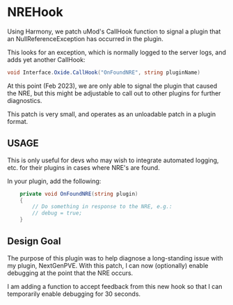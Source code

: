 # NREHook

Using Harmony, we patch uMod's CallHook function to signal a plugin that an NullReferenceException has occurred in the plugin.

This looks for an exception, which is normally logged to the server logs, and adds yet another CallHook:

```cs
void Interface.Oxide.CallHook("OnFoundNRE", string pluginName)
```

At this point (Feb 2023), we are only able to signal the plugin that caused the NRE, but this might be adjustable to call out to other plugins for further diagnostics.

This patch is very small, and operates as an unloadable patch in a plugin format.

## USAGE

This is only useful for devs who may wish to integrate automated logging, etc. for their plugins in cases where NRE's are found.

In your plugin, add the following:

```cs
	private void OnFoundNRE(string plugin)
	{
		// Do something in response to the NRE, e.g.:
		// debug = true;
	}
```

## Design Goal

The purpose of this plugin was to help diagnose a long-standing issue with my plugin, NextGenPVE.  With this patch, I can now (optionally) enable debugging at the point that the NRE occurs.

I am adding a function to accept feedback from this new hook so that I can temporarily enable debugging for 30 seconds.

